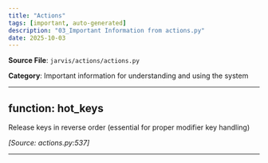 ```yaml
---
title: "Actions"
tags: [important, auto-generated]
description: "03_Important Information from actions.py"
date: 2025-10-03
---
```


**Source File**: `jarvis/actions/actions.py`

**Category**: Important information for understanding and using the system

---

## function: hot_keys

<a id="function:-hot_keys-1"></a>

Release keys in reverse order (essential for proper modifier key handling)

*[Source: actions.py:537]*

---
